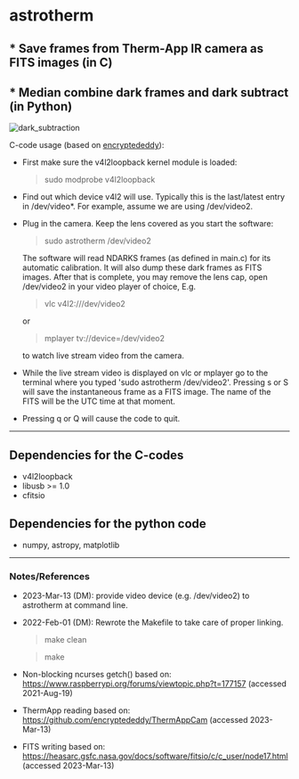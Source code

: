# astrotherm
## * Save frames from Therm-App IR camera as FITS images (in C)

## * Median combine dark frames and dark subtract (in Python)

![dark_subtraction](https://user-images.githubusercontent.com/81639258/225170064-442f5523-a59b-4b00-861e-1a6b85b66255.png)


C-code usage (based on [encryptededdy](https://github.com/encryptededdy/ThermAppCam)):
 - First make sure the v4l2loopback kernel module is loaded:
    
    > sudo modprobe v4l2loopback

- Find out which device v4l2 will use. Typically this is the last/latest entry in /dev/video*. For example, assume we are using /dev/video2.

 - Plug in the camera. Keep the lens covered as you start the software:
    
    > sudo astrotherm /dev/video2

    The software will read NDARKS frames (as defined in main.c) for its 
    automatic calibration. It will also dump these dark frames as FITS images. 
    After that is complete, you may remove the lens cap, open /dev/video2 in 
    your video player of choice, E.g.
    
    > vlc v4l2:///dev/video2
    
    or
    
    > mplayer tv://device=/dev/video2
    
    to watch live stream video from the camera.

 - While the live stream video is displayed on vlc or mplayer go to the 
   terminal where you typed 'sudo astrotherm /dev/video2'.
   Pressing s or S will save the instantaneous frame as a FITS image. The 
   name of the FITS will be the UTC time at that moment.

 - Pressing q or Q will cause the code to quit.
--------------------------------------
## Dependencies for the C-codes
* v4l2loopback
* libusb >= 1.0
* cfitsio
## Dependencies for the python code
* numpy, astropy, matplotlib
--------------------------------------
### Notes/References
* 2023-Mar-13 (DM): provide video device (e.g. /dev/video2) to astrotherm at command line.

* 2022-Feb-01 (DM): Rewrote the Makefile to take care of proper linking.
  > make clean
  
  > make

* Non-blocking ncurses getch() based on:
 https://www.raspberrypi.org/forums/viewtopic.php?t=177157 (accessed 2021-Aug-19)

* ThermApp reading based on:
 https://github.com/encryptededdy/ThermAppCam (accessed 2023-Mar-13)

* FITS writing based on:
 https://heasarc.gsfc.nasa.gov/docs/software/fitsio/c/c_user/node17.html (accessed 2023-Mar-13)
